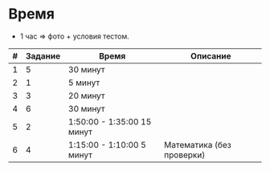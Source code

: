 
# Время

+ 1 час => фото + условия тестом.

| # | Задание | Время                      | Описание                  |
|---|---------|----------------------------|---------------------------|
| 1 | 5       | 30 минут                   |
| 2 | 1       | 5 минут                    |
| 3 | 3       | 20 минут                   |
| 4 | 6       | 30 минут                   |
| 5 | 2       | 1:50:00 - 1:35:00 15 минут |
| 6 | 4       | 1:15:00 - 1:10:00 5 минут  | Математика (без проверки) |
